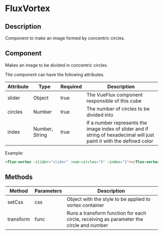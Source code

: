 ---
---

# FluxVortex

## Description

Component to make an image formed by concentric circles.

## Component

Makes an image to be divided in concentric circles.

The component can have the following attributes.

| Attribute | Type | Required | Description |
|-----------|------|----------|-------------|
| slider | Object | true | The VueFlux component responsible of this cube |
| circles | Number | true | The number of circles to be divided into |
| index | Number, String | true | If a number represents the image index of slider and if string of hexadecimal will just paint it with the defined color |

Example:
``` html
<flux-vortex :slider="slider" :num-circles="5" :index="1"></flux-vortex>
```

## Methods

| Method | Parameters | Description |
|--------|------------|-------------|
| setCss | css | Object with the style to be applied to vortex container |
| transform | func | Runs a transform function for each circle, receiving as parameter the circle and number |
